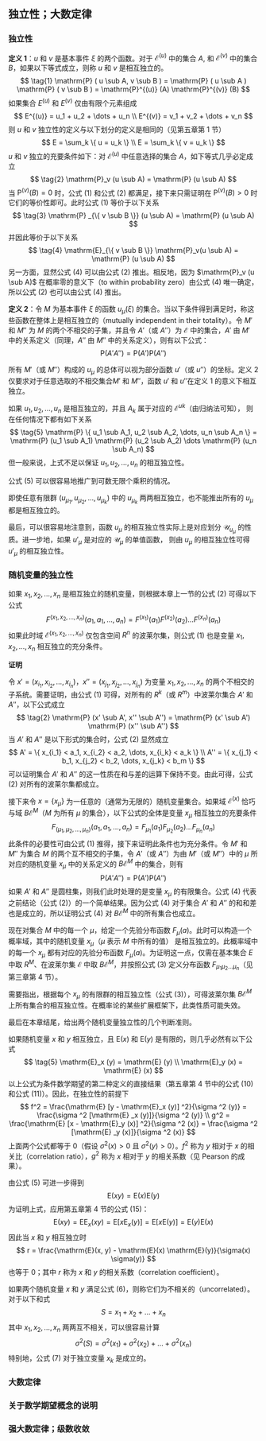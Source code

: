 ## 独立性；大数定律



### 独立性

**定义 $1$**：$u$ 和 $v$ 是基本事件 $\xi$ 的两个函数。对于 $\mathcal{E}^{(u)}$ 中的集合 $A$, 和 $\mathcal{E}^{(v)}$ 中的集合 $B$，如果以下等式成立，则称 $u$ 和 $v$ 是相互独立的。
$$
\tag{1}
\mathrm{P} ( u \sub A, v \sub B ) = \mathrm{P} ( u \sub A ) \mathrm{P} ( v \sub B ) = \mathrm{P}^{(u)} (A) \mathrm{P}^{(v)} (B)
$$
如果集合 $E^{(u)}$ 和 $E^{(v)}$ 仅由有限个元素组成
$$
E^{(u)} = u_1 + u_2 + \dots + u_n
\\
E^{(v)} = v_1 + v_2 + \dots + v_n
$$
则 $u$ 和 $v$ 独立性的定义与以下划分的定义是相同的（见第五章第 $1$ 节）
$$
E = \sum_k \{ u = u_k \}
\\
E = \sum_k \{ v = u_k \}
$$
$u$ 和 $v$ 独立的充要条件如下：对 $\mathcal{E}^{(u)}$ 中任意选择的集合 $A$，如下等式几乎必定成立
$$
\tag{2}
\mathrm{P}_v (u \sub A) = \mathrm{P} (u \sub A)
$$
当 $\mathrm{P}^{(v)} (B) = 0$ 时，公式 $(1)$ 和公式 $(2)$ 都满足，接下来只需证明在 $\mathrm{P}^{(v)} (B) > 0$ 时它们的等价性即可。此时公式 $(1)$ 等价于以下关系
$$
\tag{3}
\mathrm{P} _{\{ v \sub B \}} (u \sub A) = \mathrm{P} (u \sub A)
$$
并因此等价于以下关系
$$
\tag{4}
\mathrm{E}_{\{ v \sub B \}} \mathrm{P}_v(u \sub A) = \mathrm{P} (u \sub A)
$$
另一方面，显然公式 $(4)$ 可以由公式 $(2)$ 推出。相反地，因为 $\mathrm{P}_v (u \sub A)$ 在概率零的意义下（to within probability zero）由公式 $(4)$ 唯一确定，所以公式 $(2)$ 也可以由公式 $(4)$ 推出。

**定义 $2$**：令 $M$ 为基本事件 $\xi$ 的函数 $u_{\mu} (\xi)$ 的集合。当以下条件得到满足时，称这些函数在整体上是相互独立的（mutually independent in their totality）。令 $M'$ 和 $M''$ 为 $M$ 的两个不相交的子集，并且令 $A'$（或 $A''$）为 $\mathcal{E}$ 中的集合，$A'$ 由 $M'$  中的关系定义（同理，$A''$ 由 $M''$ 中的关系定义），则有以下公式：
$$
\mathrm{P} (A' A'') = \mathrm{P} (A') \mathrm{P} (A'')
$$

所有 $M'$（或 $M''$）构成的 $u_{\mu}$ 的总体可以视为部分函数 $u'$（或 $u''$）的坐标。定义 $2$ 仅要求对于任意选取的不相交集合$M'$ 和 $M''$，函数 $u'$ 和 $u''$在定义 $1$ 的意义下相互独立。

如果 $u_1, u_2, \dots, u_n$ 是相互独立的，并且 $A_k$ 属于对应的 $\mathcal{E}^{uk}$（由归纳法可知）， 则在任何情况下都有如下关系
$$
\tag{5}
\mathrm{P} \{ u_1 \sub A_1, u_2 \sub A_2, \dots, u_n \sub A_n \} = \mathrm{P} (u_1 \sub A_1) \mathrm{P} (u_2 \sub A_2) \dots \mathrm{P} (u_n \sub A_n)
$$
但一般来说，上式不足以保证 $u_1,u_2, \dots, u_n$ 的相互独立性。

公式 $(5)$ 可以很容易地推广到可数无限个乘积的情况。

即使任意有限群 $(u_{\mu_1}, u_{\mu_2}, \dots, u_{\mu_k})$ 中的 $u_{\mu_k}$ 两两相互独立，也不能推出所有的 $u_{\mu}$ 都是相互独立的。

最后，可以很容易地注意到，函数 $u_{\mu}$ 的相互独立性实际上是对应划分 $\mathcal{U}_{u_{\mu}}$ 的性质。进一步地，如果 $u'_{\mu}$ 是对应的 $\mathcal{U}_{\mu}$ 的单值函数，  则由 $u_{\mu}$ 的相互独立性可得 $u'_{\mu}$ 的相互独立性。



### 随机变量的独立性

如果 $x_1, x_2, \dots, x_n$ 是相互独立的随机变量，则根据本章上一节的公式 $(2)$ 可得以下公式
$$
\tag{1}
F^{(x_1, x_2, \dots, x_n)} (a_1, a_1, \dots, a_n) = F^{(x_1)} (a_1) F^{(x_2)} (a_2) \dots F^{(x_n)} (a_n)
$$
如果此时域 $\mathcal{E}^{(x_1, x_2, \dots, x_n)}$ 仅包含空间 $R^n$ 的波莱尔集，则公式 $(1)$ 也是变量 $x_1, x_2, \dots, x_n$ 相互独立的充分条件。

**证明**

令 $x' = (x_{i_1}, x_{i_2}, \dots, x_{i_n})$，$x'' = (x_{j_1}, x_{j_2}, \dots, x_{j_n})$ 为变量 $x_1, x_2, \dots, x_n$ 的两个不相交的子系统。需要证明，由公式 $(1)$ 可得，对所有的 $R^k$（或 $R^m$）中波莱尔集合 $A'$ 和 $A''$，以下公式成立
$$
\tag{2}
\mathrm{P} (x' \sub A', x'' \sub A'') = \mathrm{P} (x' \sub A') \mathrm{P} (x'' \sub A'')
$$
当 $A'$ 和 $A''$ 是以下形式的集合时，公式 $(2)$ 显然成立
$$
A' = \{ x_{i_1} < a_1, x_{i_2} < a_2, \dots, x_{i_k} < a_k \} \\
A'' = \{ x_{j_1} < b_1, x_{j_2} < b_2, \dots, x_{j_k} < b_m \} 
$$
可以证明集合 $A'$ 和 $A''$ 的这一性质在和与差的运算下保持不变。由此可得，公式 $(2)$ 对所有的波莱尔集都成立。

接下来令 $x = \{ x_{\mu} \}$ 为一任意的（通常为无限的）随机变量集合。如果域 $\mathcal{E}^{(x)}$ 恰巧与域 $B \mathcal{E}^M$（$M$ 为所有 $\mu$ 的集合），以下公式的全体是变量 $x_{\mu}$ 相互独立的充要条件
$$
\tag{3}
F_{(\mu_1, \mu_2, \dots, \mu_n)} (a_1, a_1, \dots, a_n) = F_{\mu_1} (a_1) F_{\mu_2} (a_2) \dots F_{\mu_n} (a_n)
$$
此条件的必要性可由公式 $(1)$ 推得，接下来证明此条件也为充分条件。令 $M'$ 和 $M''$ 为集合 $M$ 的两个互不相交的子集，令 $A'$（或 $A''$）为由 $M'$（或 $M''$）中的 $\mu$ 所对应的随机变量 $x_{\mu}$ 中的关系定义的 $B \mathcal{E}^{M}$ 中的集合，则有
$$
\tag{4}
\mathrm{P} (A' A'') = \mathrm{P}(A') \mathrm{P}(A'')
$$
如果 $A'$ 和 $A''$ 是圆柱集，则我们此时处理的是变量 $x_{\mu}$ 的有限集合。公式 $(4)$ 代表之前结论（公式 $(2)$）的一个简单结果。因为公式 $(4)$ 对于集合 $A'$ 和 $A''$ 的和和差也是成立的，所以证明公式 $(4)$ 对 $B\mathcal{E}^M$ 中的所有集合也成立。

现在对集合 $M$ 中的每一个 $\mu$，给定一个先验分布函数 $F_{\mu} (a)$。此时可以构造一个概率域，其中的随机变量 $x_{\mu}$（$\mu$ 表示 $M$ 中所有的值） 是相互独立的。此概率域中的每一个 $x_{\mu}$ 都有对应的先验分布函数 $F_{\mu}(a)$。为证明这一点，仅需在基本集合 $E$ 中取 $R^M$、在波莱尔集 $\mathcal{E}$ 中取 $B \mathcal{E}^M$，并按照公式 $(3)$ 定义分布函数 $F_{\mu_1 \mu_2 \dots \mu_n}$（见第三章第 $4$ 节）。

需要指出，根据每个 $x_{\mu}$ 的有限群的相互独立性（公式 $(3)$），可得波莱尔集 $B \mathcal{E}^M$ 上所有集合的相互独立性。在概率论的某些扩展框架下，此类性质可能失效。

最后在本章结尾，给出两个随机变量独立性的几个判断准则。

如果随机变量 $x$ 和 $y$ 相互独立，且 $\mathrm{E}(x)$ 和 $\mathrm{E}(y)$ 是有限的，则几乎必然有以下公式
$$
\tag{5}
\mathrm{E}_x (y) = \mathrm{E} (y) \\
\mathrm{E}_y (x) = \mathrm{E} (x)
$$
以上公式为条件数学期望的第二种定义的直接结果（第五章第 $4$ 节中的公式 $(10)$ 和公式 $(11)$）。因此，在独立性的前提下
$$
f^2 = \frac{\mathrm{E} [y - \mathrm{E}_x (y)] ^2}{\sigma ^2 (y)} = \frac{\sigma ^2 [\mathrm{E} _x (y)]}{\sigma ^2 (y)}
\\
g^2 = \frac{\mathrm{E} [x - \mathrm{E}_y (x)] ^2}{\sigma ^2 (x)} = \frac{\sigma ^2 [\mathrm{E} _y (x)]}{\sigma ^2 (x)}
$$
上面两个公式都等于 $0$（假设 $\sigma^2(x) > 0$ 且 $\sigma^2(y) > 0$）。$f^2$ 称为 $y$ 相对于 $x$ 的相关比（correlation ratio），$g^2$ 称为 $x$ 相对于 $y$ 的相关系数（见 Pearson 的成果）。

由公式 $(5)$ 可进一步得到
$$
\tag{6}
\mathrm{E} (xy) = \mathrm{E} (x) \mathrm{E} (y)
$$
为证明上式，应用第五章第 $4$ 节的公式 $(15)$：
$$
\mathrm{E} (xy) = \mathrm{E} \mathrm{E}_x (xy) = \mathrm{E} [x \mathrm{E}_x (y)] = \mathrm{E} [x \mathrm{E}(y)] = \mathrm{E}(y) \mathrm{E} (x)
$$
因此当 $x$ 和 $y$ 相互独立时
$$
r = \frac{\mathrm{E}(x, y) - \mathrm{E}(x) \mathrm{E}(y)}{\sigma(x) \sigma(y)}
$$
也等于 $0$；其中 $r$ 称为 $x$ 和 $y$ 的相关系数（correlation coefficient）。

如果两个随机变量 $x$ 和 $y$ 满足公式 $(6)$，则称它们为不相关的（uncorrelated）。对于以下和式
$$
S = x_1 + x_2 + \dots + x_n
$$
其中 $x_1, x_2, \dots, x_n$ 两两互不相关，可以很容易计算
$$
\tag{7}
\sigma ^2(S) = \sigma ^2(x_1) + \sigma ^2(x_2) + \dots + \sigma ^2(x_n)
$$
特别地，公式 $(7)$ 对于独立变量 $x_k$ 是成立的。



### 大数定律

### 关于数学期望概念的说明

### 强大数定律；级数收敛

